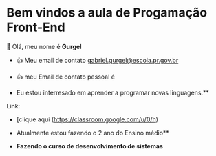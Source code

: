 # Bem vindos a aula de Progamação Front-End

👋 Olá, meu nome é **Gurgel**

- :+1: Meu email de contato  gabriel.gurgel@escola.pr.gov.br

- :+1: meu Email de contato pessoal é 

- Eu estou interresado em aprender a programar novas linguagens.**

Link:

- [clique aqui (https://classroom.google.com/u/0/h)

- Atualmente estou fazendo o 2 ano do Ensino médio**

- **Fazendo o curso de desenvolvimento de sistemas**
